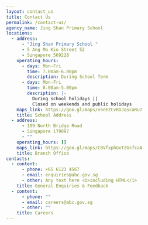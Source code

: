 ```yaml
---
layout: contact_us
title: Contact Us
permalink: /contact-us/
agency_name: Jing Shan Primary School
locations:
  - address:
      - "Jing Shan Primary School "
      - 5 Ang Mo Kio Street 52
      - Singapore 569228
    operating_hours:
      - days: Mon-Fri
        time: 7.00am-6.00pm
        description: During School Term
      - days: Mon-Fri
        time: 8.00am-5.00pm
        description: |-
          During school holidays ||
          Closed on weekends and public holidays
    maps_link: https://goo.gl/maps/v5eEZCvRDJqscaRu7
    title: School Address
  - address:
      - 109 North Bridge Road
      - Singapore 179097
      - ""
    operating_hours: []
    maps_link: https://goo.gl/maps/C8VfxphGxT2GsfcaA
    title: Branch Office
contacts:
  - content:
      - phone: +65 6123 4567
      - email: enquiries@abc.gov.sg
      - other: Any text here <i>including HTML</i>
    title: General Enquiries & Feedback
  - content:
      - phone: ""
      - email: careers@abc.gov.sg
      - other: ""
    title: Careers
---
```

